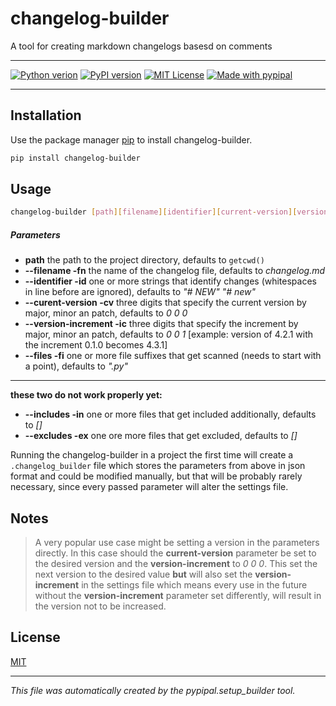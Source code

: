 # changelog-builder

A tool for creating markdown changelogs basesd on comments

---
[![Python verion](https://img.shields.io/badge/python-3.5%20%7C%203.6%20%7C%203.7%20%7C%203.8%20%7C%203.9-blue)]()
[![PyPI version](https://badge.fury.io/py/changelog-builder.svg)](https://badge.fury.io/py/changelog-builder)
[![MIT License](https://img.shields.io/badge/license-MIT-blue.svg?style=flat)](http://choosealicense.com/licenses/mit/)
[![Made with pypipal](https://img.shields.io/static/v1?label=made%20with&message=pypipal&color=informational)](https://test.pypi.org/project/pypipal/)

---

## Installation

Use the package manager [pip](https://pip.pypa.io/en/stable/) to install changelog-builder.

```bash
pip install changelog-builder
```

## Usage

```bash
changelog-builder [path][filename][identifier][current-version][version-increment][files][includes][excludes]
```

##### Parameters

- **path** the path to the project directory, defaults to `getcwd()`
- **--filename -fn** the name of the changelog file, defaults to *changelog.md*
- **--identifier -id** one or more strings that identify changes (whitespaces in line before are ignored), defaults to *"# NEW" "# new"* 
- **--curent-version -cv** three digits that specify the current version by major, minor an patch, defaults to *0 0 0*
- **--version-increment -ic** three digits that specify the increment by major, minor an patch, defaults to *0 0 1* [example: version of 4.2.1 with the increment 0.1.0 becomes 4.3.1]
- **--files -fi** one or more file suffixes that get scanned (needs to start with a point), defaults to *".py"*

---

**these two do not work properly yet:**

- **--includes -in** one or more files that get included additionally, defaults to *[]*
- **--excludes -ex** one ore more files that get excluded, defaults to *[]*



Running the changelog-builder in a project the first time will create a `.changelog_builder` file which stores the parameters from above in json format and could be modified manually, but that will be probably rarely necessary, since every passed parameter will alter the settings file.



## Notes

> A very popular use case might be setting a version in the parameters directly. In this case should the **current-version** parameter be set to the desired version and the **version-increment** to *0 0 0*. This set the next version to the desired value **but** will also set the **version-increment** in the settings file which means every use in the future without the **version-increment** parameter set differently, will result in the version not to be increased.



## License 

[MIT](http://choosealicense.com/licenses/mit/)

---

_This file was automatically created by the pypipal.setup_builder tool._
